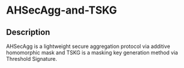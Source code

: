# AHSecAgg-and-TSKG
## Description
AHSecAgg is a lightweight secure aggregation protocol via additive homomorphic mask and TSKG is a masking key generation method via Threshold Signature.
